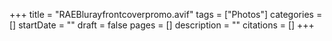 +++
title = "RAEBlurayfrontcoverpromo.avif"
tags = ["Photos"]
categories = []
startDate = ""
draft = false
pages = []
description = ""
citations = []
+++
